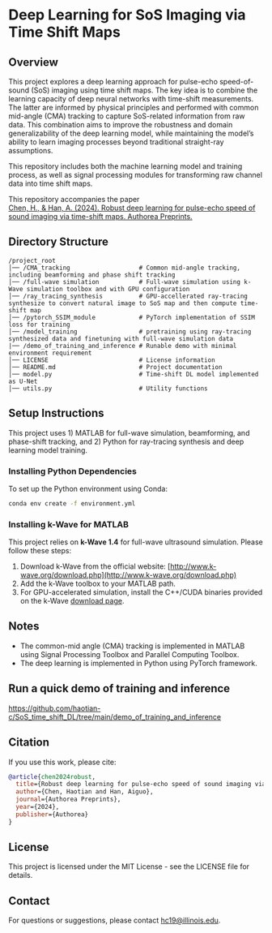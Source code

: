 # Deep Learning for SoS Imaging via Time Shift Maps


## Overview
This project explores a deep learning approach for pulse-echo speed-of-sound (SoS) imaging using time shift maps. The key idea is to combine the learning capacity of deep neural networks with time-shift measurements. The latter are informed by physical principles and performed with common mid-angle (CMA) tracking to capture SoS-related information from raw data. This combination aims to improve the robustness and domain generalizability of the deep learning model, while maintaining the model’s ability to learn imaging processes beyond traditional straight-ray assumptions. 

This repository includes both the machine learning model and training process, as well as signal processing modules for transforming raw channel data into time shift maps.

This repository accompanies the paper  
[Chen, H., & Han, A. (2024). Robust deep learning for pulse-echo speed of sound imaging via time-shift maps. Authorea Preprints.](https://www.techrxiv.org/doi/full/10.36227/techrxiv.171709863.32880935)

## Directory Structure
```
/project_root
│── /CMA_tracking                   # Common mid-angle tracking, including beamforming and phase shift tracking
│── /full-wave simulation           # Full-wave simulation using k-Wave simulation toolbox and with GPU configuration
│── /ray_tracing_synthesis          # GPU-accellerated ray-tracing synthesize to convert natural image to SoS map and then compute time-shift map
│── /pytorch_SSIM_module            # PyTorch implementation of SSIM loss for training
│── /model_training                 # pretraining using ray-tracing synthesized data and finetuning with full-wave simulation data
|── /demo_of_training_and_inference # Runable demo with minimal environment requirement
│── LICENSE                         # License information
│── README.md                       # Project documentation
│── model.py                        # Time-shift DL model implemented as U-Net
│── utils.py                        # Utility functions
```

## Setup Instructions
This project uses 1) MATLAB for full-wave simulation, beamforming, and phase-shift tracking, and 2) Python for ray-tracing synthesis and deep learning model training.

### Installing Python Dependencies
To set up the Python environment using Conda:
```bash
conda env create -f environment.yml
```


### Installing k-Wave for MATLAB
This project relies on **k-Wave 1.4** for full-wave ultrasound simulation. Please follow these steps:

1. Download k-Wave from the official website: [http://www.k-wave.org/download.php](http://www.k-wave.org/download.php)
2. Add the k-Wave toolbox to your MATLAB path.
3. For GPU-accelerated simulation, install the C++/CUDA binaries provided on the k-Wave [download page](http://www.k-wave.org/download.php).


## Notes
- The common-mid angle (CMA) tracking is implemented in MATLAB using Signal Processing Toolbox and Parallel Computing Toolbox.
- The deep learning is implemented in Python using PyTorch framework.

## Run a quick demo of training and inference
https://github.com/haotian-c/SoS_time_shift_DL/tree/main/demo_of_training_and_inference


## Citation

If you use this work, please cite:

```bibtex
@article{chen2024robust,
  title={Robust deep learning for pulse-echo speed of sound imaging via time-shift maps},
  author={Chen, Haotian and Han, Aiguo},
  journal={Authorea Preprints},
  year={2024},
  publisher={Authorea}
}
```


## License
This project is licensed under the MIT License - see the LICENSE file for details.

## Contact
For questions or suggestions, please contact hc19@illinois.edu.
